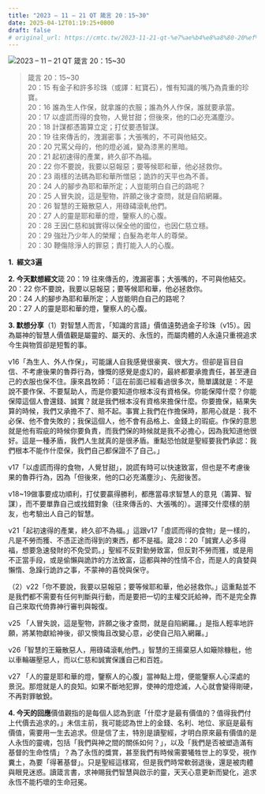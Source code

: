 ```yaml
---
title: "2023 – 11 – 21 QT 箴言 20：15~30"
date: 2025-04-12T01:19:25+0800
draft: false
# original_url: https://cmtc.tw/2023-11-21-qt-%e7%ae%b4%e8%a8%80-20%ef%bc%9a1530
---
```


![2023 – 11 – 21 QT  箴言 20：15\~30](/images/qt.jpg  "2023 – 11 – 21 QT  箴言 20：15\~30")

> 箴言 20：15\~30  
> 20：15 有金子和許多珍珠（或譯：紅寶石），惟有知識的嘴乃為貴重的珍寶。  
> 20：16 誰為生人作保，就拿誰的衣服；誰為外人作保，誰就要承當。  
> 20：17 以虛謊而得的食物，人覺甘甜；但後來，他的口必充滿塵沙。  
> 20：18 計謀都憑籌算立定；打仗要憑智謀。  
> 20：19 往來傳舌的，洩漏密事；大張嘴的，不可與他結交。  
> 20：20 咒罵父母的，他的燈必滅，變為漆黑的黑暗。  
> 20：21 起初速得的產業，終久卻不為福。  
> 20：22 你不要說，我要以惡報惡；要等候耶和華，他必拯救你。  
> 20：23 兩樣的法碼為耶和華所憎惡；詭詐的天平也為不善。  
> 20：24 人的腳步為耶和華所定；人豈能明白自己的路呢？  
> 20：25 人冒失說，這是聖物，許願之後才查問，就是自陷網羅。  
> 20：26 智慧的王簸散惡人，用碌碡滾軋他們。  
> 20：27 人的靈是耶和華的燈，鑒察人的心腹。  
> 20：28 王因仁慈和誠實得以保全他的國位，也因仁慈立穩。  
> 20：29 強壯乃少年人的榮耀；白髮為老年人的尊榮。  
> 20：30 鞭傷除淨人的罪惡；責打能入人的心腹。

**1.  經文3遍**

**2. 今天默想經文**箴 20：19 往來傳舌的，洩漏密事；大張嘴的，不可與他結交。  
20：22 你不要說，我要以惡報惡；要等候耶和華，他必拯救你。  
20：24 人的腳步為耶和華所定；人豈能明白自己的路呢？  
20：27 人的靈是耶和華的燈，鑒察人的心腹。

**3. 默想分享**（1）對智慧人而言，「知識的言語」價值遠勢過金子珍珠（v15）。因為屬神的智慧人價值觀是屬靈的、屬天的、永恆的，而屬肉體的人永遠只重視追求今生與物質卻是短暫的事。

v16「為生人、外人作保」，可能讓人自我感覺很豪爽、很大方。但卻是盲目自信、不考慮後果的魯莽行為，慷慨的感覺是虛幻的，最終都要承擔責任，甚至連自己的衣服也保不住。康來昌牧師：「這在前面已經看過很多次，簡單講就是：不是說不要作保、不要幫助人，而是你要知道你根本沒有資格保。你能保障什麼？你能保障這個人會還錢、誠實？就是我們根本沒有資格來擔保什麼。你要擔保，結果失算的時候，我們又承擔不了、賠不起。事實上我們在作擔保時，那用心就是：我不必保、他不會失敗的；我保這個人，他不會有品格上、金錢上的瑕疵。作保的意思就是他有瑕疵的時候你要負責，而我們保的時候就是我不必擔心，因為我知道他很好。這是一種矛盾，我們人生就真的是很矛盾。重點恐怕就是聖經要我們承認：我們根本不能作什麼保，我們自己都保證不了自己。」

v17「以虛謊而得的食物，人覺甘甜」，說謊有時可以快速致富，但也是不考慮後果的魯莽行為，因為「但後來，他的口必充滿塵沙」、先甜後苦。

v18\~19做事要成功順利，打仗要贏得勝利，都應當尋求智慧人的意見（籌算、智謀），而不要單靠自己或找錯對象（往來傳舌的、大張嘴的）。選擇交什麼樣的朋友，也考驗出人自己的智慧。

v21「起初速得的產業，終久卻不為福。」這跟v17「虛謊而得的食物」是一樣的，凡是不勞而獲、不憑正途而得到的東西，都不是福。箴28：20「誠實人必多得福，想要急速發財的不免受罰。」聖經不反對勤勞致富，但反對不勞而獲，或是用不正當手段，或是偷懶與詭詐的方法致富，這都與神的性情不合，而是人的貪婪與懶惰、急躁行詭詐之事，不蒙神的喜悅與保守。

（2）v22「你不要說，我要以惡報惡；要等候耶和華，他必拯救你。」這重點並不是我們都不需要有任何判斷與行動，而是要把一切的主權交託給神，而不是完全靠自己來取代倚靠神行審判與報復。

v25 「人冒失說，這是聖物，許願之後才查問，就是自陷網羅。」是指人輕率地許願，將某物獻給神後，卻又懊悔且改變心意，必使自己陷入網羅。」

v26「智慧的王簸散惡人，用碌碡滾軋他們。」智慧的王揚棄惡人如簸除糠秕，他以車輪碾壓惡人，而以仁慈和誠實保護自己和百姓。

v27 「人的靈是耶和華的燈，鑒察人的心腹」當神點上燈，便能鑒察人心深處的景況。那燈就是人的良知。如果不斷地犯罪，使神的燈熄滅，人心就會變得剛硬，不再對罪敏銳。

**4. 今天的回應**價值觀指的是每個人認為到底「什麼才是最有價值的？值得我們付上代價去追求的。」未信主前，我可能認為世上的金錢、名利、地位、家庭是最有價值，需要用一生去追求。但是信了主，特別是讀聖經，才明白原來最有價值的是人永恆的靈魂，包括「我們與神之間的關係如何？」，以及「我們是否被塑造滿有基督的生命性情」？為了永恆的獎賞，甚至我們有時候需要犧牲世上的享受，視作糞土，為要「得著基督」。只是聖經這樣寫，但是我們時常軟弱退後，還是被肉體與眼見迷惑。讀箴言書，求神賜我們智慧與啟示的靈，天天心意更新而變化，追求永恆不能朽壞的生命冠冕。